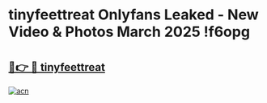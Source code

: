 # tinyfeettreat Onlyfans Leaked - New Video & Photos March 2025 !f6opg

# <h2><a href="https://s260ly.iuczelnia.edu.pl?title=tinyfeettreat&ref=f6opg">🔗👉 🔴 tinyfeettreat</a></h2>

[![acn](https://github.com/user-attachments/assets/0f9c940e-d8b0-45ae-aac7-cd30a18b3e1c)](https://s260ly.iuczelnia.edu.pl?title=tinyfeettreat&ref=f6opg)

